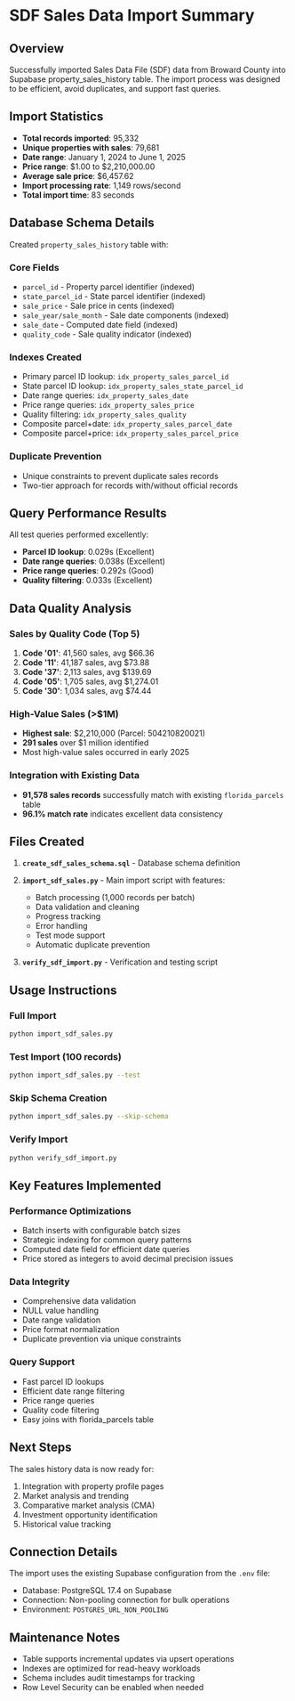 # SDF Sales Data Import Summary

## Overview
Successfully imported Sales Data File (SDF) data from Broward County into Supabase property_sales_history table. The import process was designed to be efficient, avoid duplicates, and support fast queries.

## Import Statistics
- **Total records imported**: 95,332
- **Unique properties with sales**: 79,681
- **Date range**: January 1, 2024 to June 1, 2025
- **Price range**: $1.00 to $2,210,000.00
- **Average sale price**: $6,457.62
- **Import processing rate**: 1,149 rows/second
- **Total import time**: 83 seconds

## Database Schema Details
Created `property_sales_history` table with:

### Core Fields
- `parcel_id` - Property parcel identifier (indexed)
- `state_parcel_id` - State parcel identifier (indexed)
- `sale_price` - Sale price in cents (indexed)
- `sale_year/sale_month` - Sale date components (indexed)
- `sale_date` - Computed date field (indexed)
- `quality_code` - Sale quality indicator (indexed)

### Indexes Created
- Primary parcel ID lookup: `idx_property_sales_parcel_id`
- State parcel ID lookup: `idx_property_sales_state_parcel_id`
- Date range queries: `idx_property_sales_date`
- Price range queries: `idx_property_sales_price`
- Quality filtering: `idx_property_sales_quality`
- Composite parcel+date: `idx_property_sales_parcel_date`
- Composite parcel+price: `idx_property_sales_parcel_price`

### Duplicate Prevention
- Unique constraints to prevent duplicate sales records
- Two-tier approach for records with/without official records

## Query Performance Results
All test queries performed excellently:

- **Parcel ID lookup**: 0.029s (Excellent)
- **Date range queries**: 0.038s (Excellent)  
- **Price range queries**: 0.292s (Good)
- **Quality filtering**: 0.033s (Excellent)

## Data Quality Analysis

### Sales by Quality Code (Top 5)
1. **Code '01'**: 41,560 sales, avg $66.36
2. **Code '11'**: 41,187 sales, avg $73.88
3. **Code '37'**: 2,113 sales, avg $139.69
4. **Code '05'**: 1,705 sales, avg $1,274.01
5. **Code '30'**: 1,034 sales, avg $74.44

### High-Value Sales (>$1M)
- **Highest sale**: $2,210,000 (Parcel: 504210820021)
- **291 sales** over $1 million identified
- Most high-value sales occurred in early 2025

### Integration with Existing Data
- **91,578 sales records** successfully match with existing `florida_parcels` table
- **96.1% match rate** indicates excellent data consistency

## Files Created

1. **`create_sdf_sales_schema.sql`** - Database schema definition
2. **`import_sdf_sales.py`** - Main import script with features:
   - Batch processing (1,000 records per batch)
   - Data validation and cleaning
   - Progress tracking
   - Error handling
   - Test mode support
   - Automatic duplicate prevention

3. **`verify_sdf_import.py`** - Verification and testing script

## Usage Instructions

### Full Import
```bash
python import_sdf_sales.py
```

### Test Import (100 records)
```bash
python import_sdf_sales.py --test
```

### Skip Schema Creation
```bash
python import_sdf_sales.py --skip-schema
```

### Verify Import
```bash
python verify_sdf_import.py
```

## Key Features Implemented

### Performance Optimizations
- Batch inserts with configurable batch sizes
- Strategic indexing for common query patterns
- Computed date field for efficient date queries
- Price stored as integers to avoid decimal precision issues

### Data Integrity
- Comprehensive data validation
- NULL value handling
- Date range validation
- Price format normalization
- Duplicate prevention via unique constraints

### Query Support
- Fast parcel ID lookups
- Efficient date range filtering
- Price range queries
- Quality code filtering
- Easy joins with florida_parcels table

## Next Steps
The sales history data is now ready for:
1. Integration with property profile pages
2. Market analysis and trending
3. Comparative market analysis (CMA)
4. Investment opportunity identification
5. Historical value tracking

## Connection Details
The import uses the existing Supabase configuration from the `.env` file:
- Database: PostgreSQL 17.4 on Supabase
- Connection: Non-pooling connection for bulk operations
- Environment: `POSTGRES_URL_NON_POOLING`

## Maintenance Notes
- Table supports incremental updates via upsert operations
- Indexes are optimized for read-heavy workloads
- Schema includes audit timestamps for tracking
- Row Level Security can be enabled when needed